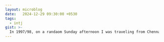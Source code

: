 ```yaml
---
layout: microblog
date:   2024-12-29 09:30:00 +0530
tags:
  - intj
gist: >-
  In 1997/98, on a randaom Sunday afternoon I was traveling from Chennai Broadway to Anna Nagar West on the city bus. I must've been 12 or 13 year old. A lazy lungi clad middle-aged man with an empty grocery bag boarded the bus. After a while he approached me and asked "is this the stop to Koyambedu?" (I would later find out that he was in the wrong bus). I had no clue but I nodded enthusiastically. He got down at Thirumangalam. As the bus left, I saw him looking around cluelessly trying to make sense of where he was. He was 1.5 km away from Koyambedu market.<br><br>I think about him sometimes.
---
```

